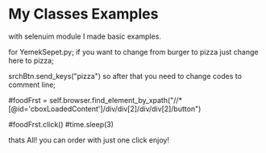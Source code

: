 # My Classes Examples
with selenuim module  I made basic examples.

for YemekSepet.py;
if you want to change from burger to pizza just change here to pizza;

srchBtn.send_keys("pizza") 
so after that you need to change codes to comment line;

#foodFrst = self.browser.find_element_by_xpath("//*[@id='cboxLoadedContent']/div/div[2]/div/div[2]/button")

#foodFrst.click()
#time.sleep(3)

thats All! you can order with just one click enjoy!


